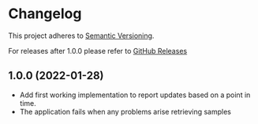 # Changelog

This project adheres to [Semantic Versioning](https://semver.org/).

For releases after 1.0.0 please refer to [GitHub Releases](https://github.com/qbicsoftware/sample-status-reporter/releases)

## 1.0.0 (2022-01-28)

* Add first working implementation to report updates based on a point in time.
* The application fails when any problems arise retrieving samples 
